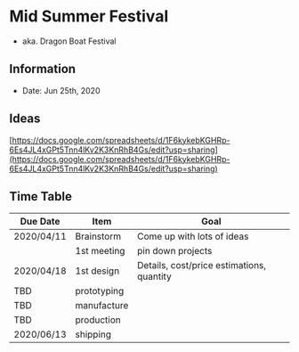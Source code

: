 # Mid Summer Festival
- aka. Dragon Boat Festival

## Information
- Date: Jun 25th, 2020

## Ideas

[https://docs.google.com/spreadsheets/d/1F6kykebKGHRp-6Es4JL4xGPt5Tnn4lKv2K3KnRhB4Gs/edit?usp=sharing](https://docs.google.com/spreadsheets/d/1F6kykebKGHRp-6Es4JL4xGPt5Tnn4lKv2K3KnRhB4Gs/edit?usp=sharing)

## Time Table

|Due Date|Item|Goal|
|---|---|---|
|2020/04/11|Brainstorm|Come up with lots of ideas|
||1st meeting|pin down projects|
|2020/04/18|1st design|Details, cost/price estimations, quantity|
|TBD|prototyping||
|TBD|manufacture||
|TBD|production||
|2020/06/13|shipping||

